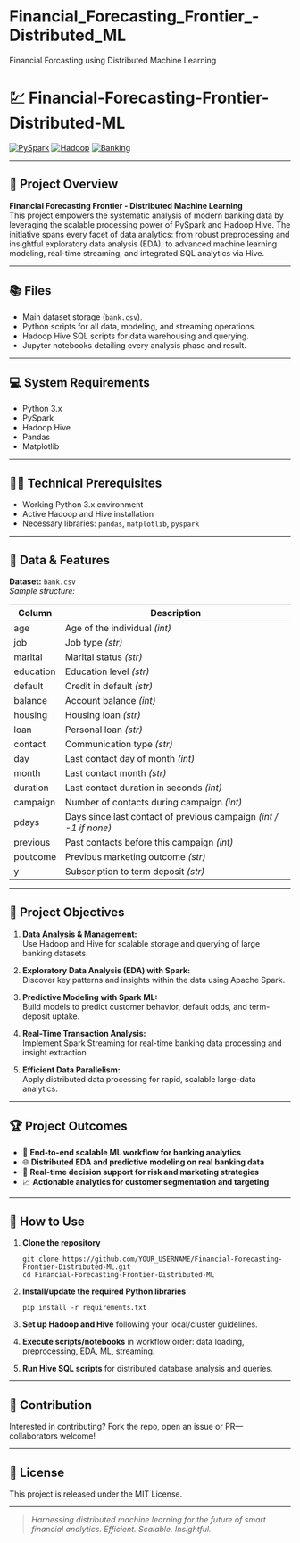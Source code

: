 # Financial_Forecasting_Frontier_-Distributed_ML
Financial Forcasting using Distributed Machine Learning

# 💹 Financial-Forecasting-Frontier-Distributed-ML
 
[![PySpark](https://img.shields.io/badge/PySpark-Distributed%20ML-orange)]()
[![Hadoop](https://img.shields.io/badge/Hadoop-Hive-blue)]()
[![Banking](https://img.shields.io/badge/Banking-Analytics-brightgreen)]()

---

## 🚀 Project Overview

**Financial Forecasting Frontier - Distributed Machine Learning**  
This project empowers the systematic analysis of modern banking data by leveraging the scalable processing power of PySpark and Hadoop Hive. The initiative spans every facet of data analytics: from robust preprocessing and insightful exploratory data analysis (EDA), to advanced machine learning modeling, real-time streaming, and integrated SQL analytics via Hive.
 
---

## 📚 Files

- Main dataset storage (`bank.csv`).
- Python scripts for all data, modeling, and streaming operations.
- Hadoop Hive SQL scripts for data warehousing and querying.
- Jupyter notebooks detailing every analysis phase and result.

---

## 💻 System Requirements

- Python 3.x
- PySpark
- Hadoop Hive
- Pandas
- Matplotlib

---

## 🧑‍💻 Technical Prerequisites

- Working Python 3.x environment
- Active Hadoop and Hive installation
- Necessary libraries: `pandas`, `matplotlib`, `pyspark`

---

## 📝 Data & Features

**Dataset:** `bank.csv`  
_Sample structure:_

| Column        | Description                                                      |
|---------------|------------------------------------------------------------------|
| age           | Age of the individual *(int)*                                    |
| job           | Job type *(str)*                                                 |
| marital       | Marital status *(str)*                                           |
| education     | Education level *(str)*                                          |
| default       | Credit in default *(str)*                                        |
| balance       | Account balance *(int)*                                          |
| housing       | Housing loan *(str)*                                             |
| loan          | Personal loan *(str)*                                            |
| contact       | Communication type *(str)*                                       |
| day           | Last contact day of month *(int)*                                |
| month         | Last contact month *(str)*                                       |
| duration      | Last contact duration in seconds *(int)*                         |
| campaign      | Number of contacts during campaign *(int)*                       |
| pdays         | Days since last contact of previous campaign *(int / -1 if none)*|
| previous      | Past contacts before this campaign *(int)*                       |
| poutcome      | Previous marketing outcome *(str)*                               |
| y             | Subscription to term deposit *(str)*                             |

---

## 🎯 Project Objectives

1. **Data Analysis & Management:**  
   Use Hadoop and Hive for scalable storage and querying of large banking datasets.

2. **Exploratory Data Analysis (EDA) with Spark:**  
   Discover key patterns and insights within the data using Apache Spark.

3. **Predictive Modeling with Spark ML:**  
   Build models to predict customer behavior, default odds, and term-deposit uptake.

4. **Real-Time Transaction Analysis:**  
   Implement Spark Streaming for real-time banking data processing and insight extraction.

5. **Efficient Data Parallelism:**  
   Apply distributed data processing for rapid, scalable large-data analytics.

---

## 🏆 Project Outcomes

- 🏦 **End-to-end scalable ML workflow for banking analytics**
- 🌐 **Distributed EDA and predictive modeling on real banking data**
- 🚦 **Real-time decision support for risk and marketing strategies**
- 📈 **Actionable analytics for customer segmentation and targeting**

---

## 📂 How to Use

1. **Clone the repository**
    ```
    git clone https://github.com/YOUR_USERNAME/Financial-Forecasting-Frontier-Distributed-ML.git
    cd Financial-Forecasting-Frontier-Distributed-ML
    ```
2. **Install/update the required Python libraries**
    ```
    pip install -r requirements.txt
    ```
3. **Set up Hadoop and Hive** following your local/cluster guidelines.

4. **Execute scripts/notebooks** in workflow order: data loading, preprocessing, EDA, ML, streaming.

5. **Run Hive SQL scripts** for distributed database analysis and queries.

---

## 🤝 Contribution

Interested in contributing? Fork the repo, open an issue or PR—collaborators welcome!

---

## 📄 License

This project is released under the MIT License.

---

> _Harnessing distributed machine learning for the future of smart financial analytics. Efficient. Scalable. Insightful._

